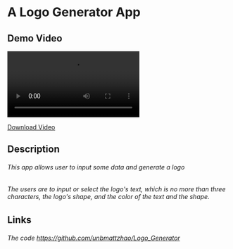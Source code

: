 # A Logo Generator App
## 

## Demo Video

![Watch Video](https://user-images.githubusercontent.com/46049501/227925579-5f349fd6-4adf-463f-86e8-3b593bdcabe7.mp4)

[Download Video](./Demo/App_Demo.mp4)


## Description
  ###### This app allows user to input some data and generate a logo
  ###### The users are to input or select the logo's text, which is no more than three characters, the logo's shape, and the color of the text and the shape.


##  Links

###### The code https://github.com/unbmattzhao/Logo_Generator



